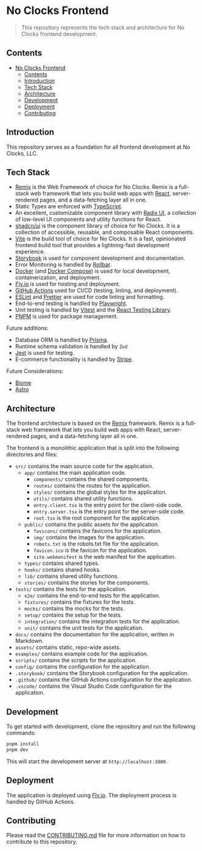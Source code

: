 # No Clocks Frontend

> This repository represents the tech stack and architecture for No Clocks frontend development.

## Contents

- [No Clocks Frontend](#no-clocks-frontend)
  - [Contents](#contents)
  - [Introduction](#introduction)
  - [Tech Stack](#tech-stack)
  - [Architecture](#architecture)
  - [Development](#development)
  - [Deployment](#deployment)
  - [Contributing](#contributing)

## Introduction

This repository serves as a foundation for all frontend development at No Clocks, LLC.

## Tech Stack

- [Remix](https://remix.run/) is the Web Framework of choice for No Clocks. Remix is a full-stack web framework that lets you build web apps with [React](https://reactjs.org/), server-rendered pages, and a data-fetching layer all in one.
- Static Types are enforced with [TypeScript](https://www.typescriptlang.org/).
- An excellent, customizable component library with [Radix UI](https://radix-ui.com/), a collection of low-level UI components and utility functions for React.
- [shadcn/ui](https://ui.shadcn.com/) is the component library of choice for No Clocks. It is a collection of accessible, reusable, and composable React components.
- [Vite](https://vitejs.dev/) is the build tool of choice for No Clocks. It is a fast, opinionated frontend build tool that provides a lightning-fast development experience.
- [Storybook](https://storybook.js.org/) is used for component development and documentation.
- Error Monitoring is handled by [Rollbar](https://rollbar.com/).
- [Docker](https://www.docker.com/) (and [Docker Compose](https://docs.docker.com/compose/)) is used for local development, containerization, and deployment.
- [Fly.io](https://fly.io/) is used for hosting and deployment.
- [GitHub Actions](https://github.com/features/actions) used for CI/CD (testing, linting, and deployment).
- [ESLint](https://eslint.org/) and [Prettier](https://prettier.io/) are used for code linting and formatting.
- End-to-end testing is handled by [Playwright](https://playwright.dev/).
- Unit testing is handled by [Vitest](https://vitejs.dev/guide/features.html#testing) and the [React Testing Library](https://testing-library.com/docs/react-testing-library/intro/).
- [PNPM](https://pnpm.io/) is used for package management.

Future additions:

- Database ORM is handled by [Prisma](https://www.prisma.io/).
- Runtime schema validation is handled by `Zod`
- [Jest](https://jestjs.io/) is used for testing.
- E-commerce functionality is handled by [Stripe](https://stripe.com/).

Future Considerations:
- [Biome](https://biomejs.dev/)
- [Astro](https://astro.build/)

## Architecture

The frontend architecture is based on the [Remix](https://remix.run/) framework. Remix is a full-stack web framework that lets you build web apps with React, server-rendered pages, and a data-fetching layer all in one.

The frontend is a monolithic application that is split into the following directories and files:

- `src/` contains the main source code for the application.
  - `app/` contains the main application code.
    - `components/` contains the shared components.
    - `routes/` contains the routes for the application.
    - `styles/` contains the global styles for the application.
    - `utils/` contains shared utility functions.
    - `entry.client.tsx` is the entry point for the client-side code.
    - `entry.server.tsx` is the entry point for the server-side code.
    - `root.tsx` is the root component for the application.
  - `public/` contains the public assets for the application.
    - `favicons/` contains the favicons for the application.
    - `img/` contains the images for the application.
    - `robots.txt` is the robots.txt file for the application.
    - `favicon.ico` is the favicon for the application.
    - `site.webmanifest` is the web manifest for the application.
  - `types/` contains shared types.
  - `hooks/` contains shared hooks.
  - `lib/` contains shared utility functions.
  - `stories/` contains the stories for the components.
- `tests/` contains the tests for the application.
  - `e2e/` contains the end-to-end tests for the application.
  - `fixtures/` contains the fixtures for the tests.
  - `mocks/` contains the mocks for the tests.
  - `setup/` contains the setup for the tests.
  - `integration/` contains the integration tests for the application.
  - `unit/` contains the unit tests for the application.
- `docs/` contains the documentation for the application, written in Markdown.
- `assets/` contains static, repo-wide assets.
- `examples/` contains example code for the application.
- `scripts/` contains the scripts for the application.
- `config/` contains the configuration for the application.
- `.storybook/` contains the Storybook configuration for the application.
- `.github/` contains the GitHub Actions configuration for the application.
- `.vscode/` contains the Visual Studio Code configuration for the application.


## Development

To get started with development, clone the repository and run the following commands:

```bash
pnpm install
pnpm dev
```

This will start the development server at `http://localhost:3000`.

## Deployment

The application is deployed using [Fly.io](https://fly.io/). The deployment process is handled by GitHub Actions.

## Contributing

Please read the [CONTRIBUTING.md](CONTRIBUTING.md) file for more information on how to contribute to this repository.
